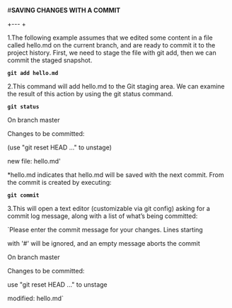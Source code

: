 #**SAVING CHANGES WITH A COMMIT**

+---
+

1.The following example assumes that we edited some content in a file called hello.md on the current branch, and are ready to commit it to the project history. First, we need to stage the file with git add, then we can commit the staged snapshot.

**`git add hello.md`**

2.This command will add hello.md to the Git staging area. We can examine the result of this action by using the git status command.

**`git status`**

On branch master

Changes to be committed:

(use "git reset HEAD <file>..." to unstage)

new file: hello.md'

 *hello.md indicates that hello.md will be saved with the next commit. From the commit is created by executing:

  **`git commit`**

 3.This will open a text editor (customizable via git config) asking for a commit log message, along with a list of what’s being committed:

  `Please enter the commit message for your changes. Lines starting

   with '#' will be ignored, and an empty message aborts the commit

   On branch master

   Changes to be committed:

   use "git reset HEAD ..." to unstage

   modified: hello.md`